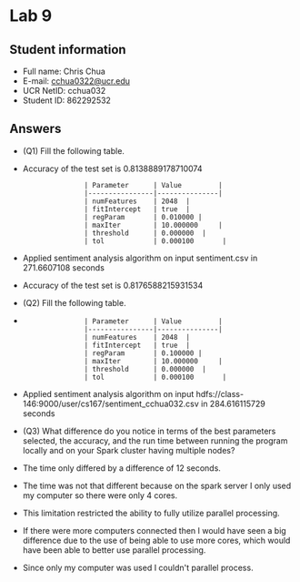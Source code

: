 # Lab 9

## Student information
* Full name: Chris Chua
* E-mail: cchua0322@ucr.edu
* UCR NetID: cchua032
* Student ID: 862292532

## Answers

* (Q1) Fill the following table.
* Accuracy of the test set is 0.8138889178710074

                     | Parameter      | Value         |
                     |----------------|---------------|
                     | numFeatures    | 2048  |
                     | fitIntercept   | true  |
                     | regParam       | 0.010000 |
                     | maxIter        | 10.000000     |
                     | threshold      | 0.000000  |
                     | tol            | 0.000100       |

* Applied sentiment analysis algorithm on input sentiment.csv in 271.6607108 seconds
* Accuracy of the test set is 0.8176588215931534
* (Q2) Fill the following table.
* 
                     | Parameter      | Value         |
                     |----------------|---------------|
                     | numFeatures    | 2048  |
                     | fitIntercept   | true  |
                     | regParam       | 0.100000 |
                     | maxIter        | 10.000000     |
                     | threshold      | 0.000000  |
                     | tol            | 0.000100       |
* Applied sentiment analysis algorithm on input hdfs://class-146:9000/user/cs167/sentiment_cchua032.csv in 284.616115729 seconds
* (Q3) What difference do you notice in terms of the best parameters selected, the accuracy, and the run time between running the program locally and on your Spark cluster having multiple nodes?
* The time only differed by a difference of 12 seconds. 
* The time was not that different because on the spark server I only used my computer so there were only 4 cores.
* This limitation restricted the ability to fully utilize parallel processing. 
* If there were more computers connected then I would have seen a big difference due to the use of being able to use more cores, which would have been able to better use parallel processing.
* Since only my computer was used I couldn't parallel process. 
